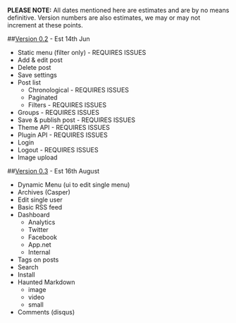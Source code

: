 **PLEASE NOTE:** All dates mentioned here are estimates and are by no means definitive. Version numbers are also estimates, we may or may not increment at these points.

##[Version 0.2](https://github.com/TryGhost/Ghost/issues?milestone=1&state=open) - Est 14th Jun

* Static menu (filter only) - REQUIRES ISSUES
* Add & edit post
* Delete post
* Save settings
* Post list
  * Chronological  - REQUIRES ISSUES
  * Paginated
  * Filters  - REQUIRES ISSUES
* Groups  - REQUIRES ISSUES
* Save & publish post  - REQUIRES ISSUES
* Theme API  - REQUIRES ISSUES
* Plugin API  - REQUIRES ISSUES
* Login 
* Logout  - REQUIRES ISSUES
* Image upload  

##[Version 0.3](https://github.com/TryGhost/Ghost/issues?milestone=1&state=open) - Est 16th August

* Dynamic Menu (ui to edit single menu)
* Archives (Casper)
* Edit single user
* Basic RSS feed
* Dashboard
  * Analytics
  * Twitter
  * Facebook
  * App.net
  * Internal
* Tags on posts
* Search
* Install
* Haunted Markdown
  * image
  * video
  * small
* Comments (disqus)
